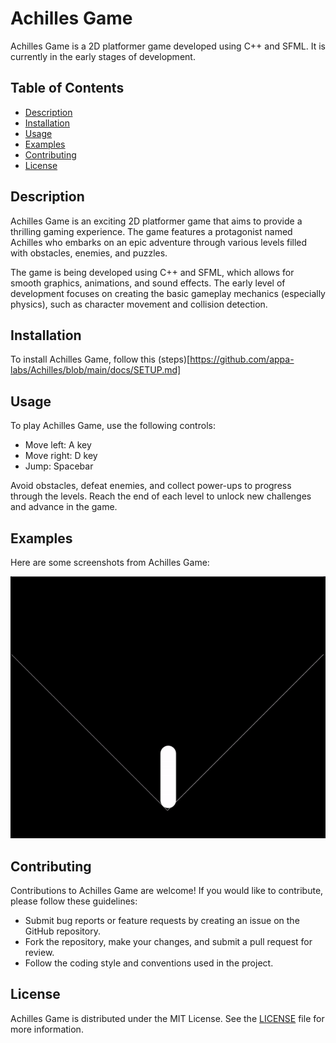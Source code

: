 # Achilles Game

Achilles Game is a 2D platformer game developed using C++ and SFML. It is currently in the early stages of development.

## Table of Contents

- [Description](#description)
- [Installation](#installation)
- [Usage](#usage)
- [Examples](#examples)
- [Contributing](#contributing)
- [License](#license)

## Description

Achilles Game is an exciting 2D platformer game that aims to provide a thrilling gaming experience. The game features a protagonist named Achilles who embarks on an epic adventure through various levels filled with obstacles, enemies, and puzzles. 

The game is being developed using C++ and SFML, which allows for smooth graphics, animations, and sound effects. The early level of development focuses on creating the basic gameplay mechanics (especially physics), such as character movement and collision detection.

## Installation

To install Achilles Game, follow this (steps)[https://github.com/appa-labs/Achilles/blob/main/docs/SETUP.md]

## Usage

To play Achilles Game, use the following controls:
- Move left: A key
- Move right: D key
- Jump: Spacebar

Avoid obstacles, defeat enemies, and collect power-ups to progress through the levels. Reach the end of each level to unlock new challenges and advance in the game.

## Examples

Here are some screenshots from Achilles Game:

![Example 1](https://github.com/appa-labs/Achilles/blob/media/physics_record_1.gif)

## Contributing

Contributions to Achilles Game are welcome! If you would like to contribute, please follow these guidelines:

- Submit bug reports or feature requests by creating an issue on the GitHub repository.
- Fork the repository, make your changes, and submit a pull request for review.
- Follow the coding style and conventions used in the project.

## License

Achilles Game is distributed under the MIT License. See the [LICENSE](https://github.com/appa-labs/Achilles/blob/main/LICENSE) file for more information.